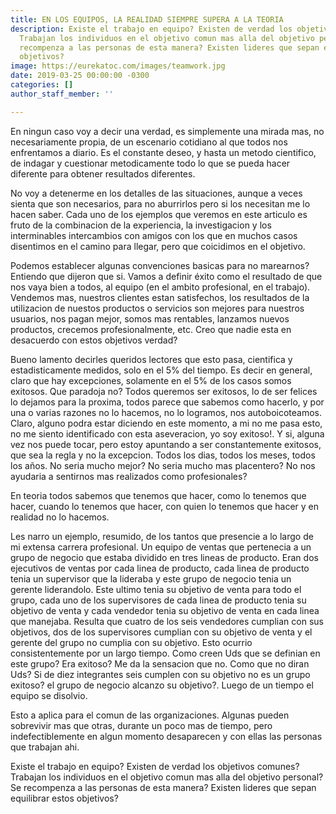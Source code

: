 ```yaml
---
title: EN LOS EQUIPOS, LA REALIDAD SIEMPRE SUPERA A LA TEORIA
description: Existe el trabajo en equipo? Existen de verdad los objetivos comunes?
  Trabajan los individuos en el objetivo comun mas alla del objetivo personal? Se
  recompenza a las personas de esta manera? Existen lideres que sepan equilibrar estos
  objetivos?
image: https://eurekatoc.com/images/teamwork.jpg
date: 2019-03-25 00:00:00 -0300
categories: []
author_staff_member: ''

---
```

En ningun caso voy a decir una verdad, es simplemente una mirada mas, no necesariamente propia, de un escenario cotidiano al que todos nos enfrentamos a diario. Es el constante deseo, y hasta un metodo cientifico, de indagar y cuestionar metodicamente todo lo que se pueda hacer diferente para obtener resultados diferentes.

No voy a detenerme en los detalles de las situaciones, aunque a veces sienta que son necesarios, para no aburrirlos pero si los necesitan me lo hacen saber. Cada uno de los ejemplos que veremos en este articulo es fruto de la combinacion de la experiencia, la investigacion y los interminables intercambios con amigos con los que en muchos casos disentimos en el camino para llegar, pero que coicidimos en el objetivo.

Podemos establecer algunas convenciones basicas para no marearnos? Entiendo que dijeron que si. Vamos a definir éxito como el resultado de que nos vaya bien a todos, al equipo (en el ambito profesional, en el trabajo). Vendemos mas, nuestros clientes estan satisfechos, los resultados de la utilizacion de nuestos productos o servicios son mejores para nuestros usuarios, nos pagan mejor, somos mas rentables, lanzamos nuevos productos, crecemos profesionalmente, etc. Creo que nadie esta en desacuerdo con estos objetivos verdad?

Bueno lamento decirles queridos lectores que esto pasa, cientifica y estadisticamente medidos, solo en el 5% del tiempo. Es decir en general, claro que hay excepciones, solamente en el 5% de los casos somos exitosos. Que paradoja no? Todos queremos ser exitosos, lo de ser felices lo dejamos para la proxima, todos parece que sabemos como hacerlo, y por una o varias razones no lo hacemos, no lo logramos, nos autoboicoteamos. Claro, alguno podra estar diciendo en este momento, a mi no me pasa esto, no me siento identificado con esta aseveracion, yo soy exitoso!. Y si, alguna vez nos puede tocar, pero estoy apuntando a ser constantemente exitosos, que sea la regla y no la excepcion. Todos los dias, todos los meses, todos los años. No seria mucho mejor? No seria mucho mas placentero? No nos ayudaria a sentirnos mas realizados como profesionales?

En teoria todos sabemos que tenemos que hacer, como lo tenemos que hacer, cuando lo tenemos que hacer, con quien lo tenemos que hacer y en realidad no lo hacemos.

Les narro un ejemplo, resumido, de los tantos que presencie a lo largo de mi extensa carrera profesional. Un equipo de ventas que pertenecia a un grupo de negocio que estaba dividido en tres lineas de producto. Eran dos ejecutivos de ventas por cada linea de producto, cada linea de producto tenia un supervisor que la lideraba y este grupo de negocio tenia un gerente liderandolo. Este ultimo tenia su objetivo de venta para todo el grupo, cada uno de los supervisores de cada linea de producto tenia su objetivo de venta y cada vendedor tenia su objetivo de venta en cada linea que manejaba. Resulta que cuatro de los seis vendedores cumplian con sus objetivos, dos de los supervisores cumplian con su objetivo de venta y el gerente del grupo no cumplia con su objetivo. Esto ocurrio consistentemente por un largo tiempo. Como creen Uds que se definian en este grupo? Era exitoso? Me da la sensacion que no. Como que no diran Uds? Si de diez integrantes seis cumplen con su objetivo no es un grupo exitoso? el grupo de negocio alcanzo su objetivo?. Luego de un tiempo el equipo se disolvio.

Esto a aplica para el comun de las organizaciones. Algunas pueden sobrevivir mas que otras, durante un poco mas de tiempo, pero indefectiblemente en algun momento desaparecen y con ellas las personas que trabajan ahi.

Existe el trabajo en equipo? Existen de verdad los objetivos comunes? Trabajan los individuos en el objetivo comun mas alla del objetivo personal? Se recompenza a las personas de esta manera? Existen lideres que sepan equilibrar estos objetivos?